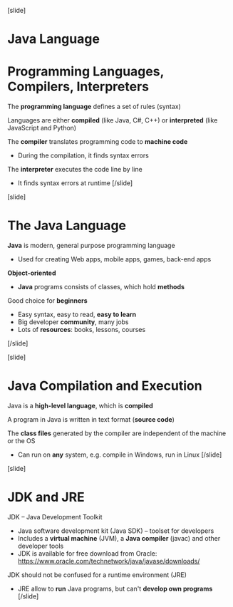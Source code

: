 [slide]
# Java Language
# Programming Languages, Compilers, Interpreters
The **programming language** defines a set of rules (syntax)

Languages are either **compiled** (like Java, C#, C++) or **interpreted** (like JavaScript and Python)

The **compiler** translates programming code to **machine code**

* During the compilation, it finds syntax errors

The **interpreter** executes the code line by line

* It finds syntax errors at runtime
[/slide]

[slide]
# The Java Language
**Java** is modern, general purpose programming language

* Used for creating Web apps, mobile apps, games, back-end apps

**Object-oriented**

* **Java** programs consists of classes, which hold **methods**

Good choice for **beginners**

* Easy syntax, easy to read, **easy to learn**
* Big developer **community**, many jobs
* Lots of **resources**: books, lessons, courses

[/slide]

[slide]
# Java Compilation and Execution
Java is a **high-level language**, which is **compiled**

A program in Java is written in text format (**source code**)

The **class files** generated by the compiler are independent of the machine or the OS

* Can run on **any** system, e.g. compile in Windows, run in Linux
[/slide]

[slide]
# JDK and JRE
JDK – Java Development Toolkit

* Java software development kit (Java SDK) – toolset for developers
* Includes a **virtual machine** (JVM), a **Java compiler** (javac) and other developer tools
* JDK is available for free download from Oracle: https://www.oracle.com/technetwork/java/javase/downloads/

JDK should not be confused for a runtime environment (JRE)

* JRE allow to **run** Java programs, but can't **develop own programs**
[/slide]
